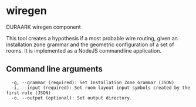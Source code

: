 # wiregen
DURAARK wiregen component

This tool creates a hypothesis if a most probable wire routing,
given an installation zone grammar and the geometric configuration
of a set of rooms. It is implemented as a NodeJS commandline application.

## Command line arguments ##

```
  -g, --grammar (required): Set Installation Zone Grammar (JSON)
  -i, --input (required): Set room layout input symbols created by the first rule (JSON)
  -o, --output (optional): Set output directory.
```
